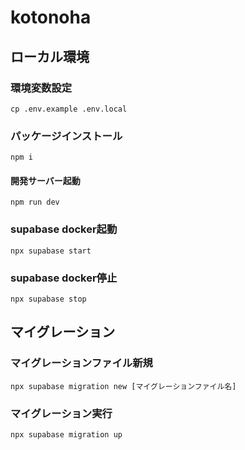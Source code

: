# kotonoha

## ローカル環境

### 環境変数設定
```
cp .env.example .env.local
```

### パッケージインストール
```
npm i
```

#### 開発サーバー起動
```
npm run dev
```

### supabase docker起動
```
npx supabase start
```

### supabase docker停止
```
npx supabase stop
```

## マイグレーション

### マイグレーションファイル新規
```
npx supabase migration new [マイグレーションファイル名]
```

### マイグレーション実行
```
npx supabase migration up
```